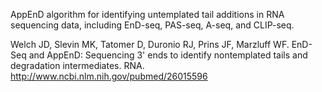 AppEnD algorithm for identifying untemplated tail additions in RNA sequencing data, including EnD-seq, PAS-seq, A-seq, and CLIP-seq.

Welch JD, Slevin MK, Tatomer D, Duronio RJ, Prins JF, Marzluff WF. EnD-Seq and AppEnD: Sequencing 3' ends to identify nontemplated tails and degradation intermediates. RNA.
http://www.ncbi.nlm.nih.gov/pubmed/26015596